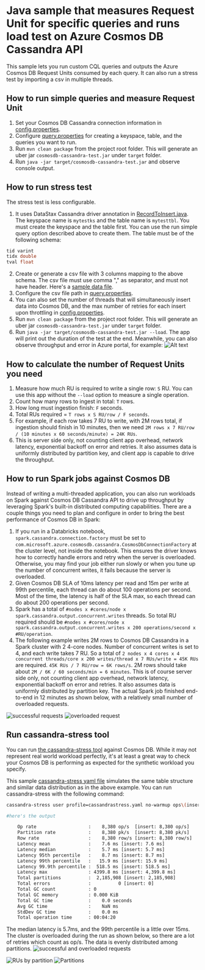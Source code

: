# Java sample that measures Request Unit for specific queries and runs load test on Azure Cosmos DB Cassandra API
This sample lets you run custom CQL queries and outputs the Azure Cosmos DB Request Units consumed by each query.  It can also run a stress test by importing a csv in multiple threads. 

## How to run simple queries and measure Request Unit
1. Set your Cosmos DB Cassandra connection information in [config.properties](src/main/resources/config.properties).
2. Configure [query.properties](src/main/resources/query.properties) for creating a keyspace, table, and the queries you want to run.
3. Run `mvn clean package` from the project root folder. This will generate an uber jar `cosmosdb-cassandra-test.jar` under `target` folder.
4. Run `java -jar target/cosmosdb-cassandra-test.jar` and observe console output.

## How to run stress test
The stress test is less configurable. 
1. It uses DataStax Cassandra driver annotation in [RecordToInsert.java](src/main/java/com/paigeliu/cosmoscassandra/RecordToInsert.java).  The keyspace name is `mytestks` and the table name is `mytesttbl`. You must create the keyspace and the table first. You can use the run simple query option described above to create them. The table must be of the following schema:
```sql
tid varint
tidx double 
tval float
```
2. Create or generate a csv file with 3 columns mapping to the above schema. The csv file must use comma "," as separator, and must not have header. Here's a [sample data file](data/sample.csv).
3. Configure the csv file path in [query.properties](src/main/resources/query.properties). 
4. You can also set the number of threads that will simultaneously insert data into Cosmos DB, and the max number of retries for each insert upon throttling in [config.properties](src/main/resources/config.properties).
5. Run `mvn clean package` from the project root folder. This will generate an uber jar `cosmosdb-cassandra-test.jar` under `target` folder.
6. Run `java -jar target/cosmosdb-cassandra-test.jar --load`. The app will print out the duration of the test at the end. Meanwhile, you can also observe throughput and error in Azure portal, for example:
![Alt text](/images/cosmos128.GIF?raw=true "Cosmos DB metrics")

## How to calculate the number of Request Units you need
1. Measure how much RU is required to write a single row: `S` RU. You can use this app without the `--load` option to measure a single operation. 
2. Count how many rows to ingest in total: `T` rows.
3. How long must ingestion finish: `F` seconds. 
4. Total RUs required = `T rows x S RU/row / F seconds`. 
5. For example, if each row takes 7 RU to write, with 2M rows total, if ingestion should finish in 10 minutes, then we need `2M rows x 7 RU/row / (10 minutes x 60 seconds/minute) = 24K RUs`. 
6. This is server side only, not counting client app overhead, network latency, exponential backoff on error and retries. It also assumes data is uniformly distributed by partition key, and client app is capable to drive the throughput.

## How to run Spark jobs against Cosmos DB
Instead of writing a multi-threaded application, you can also run workloads on Spark against Cosmos DB Cassandra API to drive up throughput by leveraging Spark's built-in distributed computing capabilities. There are a couple things you need to plan and configure in order to bring the best performance of Cosmos DB in Spark:
1. If you run in a Databricks notebook, `spark.cassandra.connection.factory` must be set to `com.microsoft.azure.cosmosdb.cassandra.CosmosDbConnectionFactory` at the cluster level, not inside the notebook.  This ensures the driver knows how to correctly handle errors and retry when the server is overloaded. Otherwise, you may find your job either run slowly or when you tune up the number of concurrent writes, it fails because the server is overloaded.
2. Given Cosmos DB SLA of 10ms latency per read and 15m per write at 99th percentile, each thread can do about 100 operations per second. Most of the time, the latency is half of the SLA max, so each thread can do about 200 operations per second. 
3. Spark has a total of `#nodes x #cores/node x spark.cassandra.output.concurrent.writes` threads. So total RU required should be `#nodes x #cores/node x spark.cassandra.output.concurrent.writes x 200 operations/second x #RU/operation`.
4. The following example writes 2M rows to Cosmos DB Cassandra in a Spark cluster with 2 4-core nodes. Number of concurrent writes is set to 4, and each write takes 7 RU. So a total of `2 nodes x 4 cores x 4 concurrent threads/core x 200 writes/thread x 7 RUs/write = 45K RUs` are required. `45K RUs / 7 RU/row = 6K rows/s`. 2M rows should take about `2M / 6K / 60 seconds/min = 6 minutes`. This is of course server side only, not counting client app overhead, network latency, exponential backoff on error and retries. It also assumes data is uniformly distributed by partition key. The actual Spark job finished end-to-end in 12 minutes as shown below, with a relatively small number of overloaded requests. 

![successful requests](images/sparksuccess.png) ![overloaded request](images/sparkoverload.png)

## Run cassandra-stress tool
You can run [the cassandra-stress tool](https://docs.datastax.com/en/cassandra/3.0/cassandra/tools/toolsCStress.html) against Cosmos DB. While it may not represent real world workload perfectly, it's at least a great way to check your Cosmos DB is performing as expected for the synthetic workload you specify. 

This sample [cassandra-stress yaml file](cassandrastress.yaml) simulates the same table structure and similar data distribution as in the above example. You can run cassandra-stress with the following command:
```sh
cassandra-stress user profile=cassandrastress.yaml no-warmup ops\(insert=1\) n=2000000 cl=QUORUM -rate threads=128 -node {cosmos_db_account}.cassandra.cosmosdb.azure.com -port native=10350 -transport ssl-protocol=TLSv1.2 factory=org.apache.cassandra.thrift.SSLTransportFactory truststore={/path/to/truststore} truststore-password={password} -mode native cql3 connectionsPerHost=128 user={cosmos_db_account} password={cosmos_db_key}

#here's the output

	Op rate                   :    8,380 op/s  [insert: 8,380 op/s]
	Partition rate            :    8,380 pk/s  [insert: 8,380 pk/s]
	Row rate                  :    8,380 row/s [insert: 8,380 row/s]
	Latency mean              :    7.6 ms [insert: 7.6 ms]
	Latency median            :    5.7 ms [insert: 5.7 ms]
	Latency 95th percentile   :    8.7 ms [insert: 8.7 ms]
	Latency 99th percentile   :   15.9 ms [insert: 15.9 ms]
	Latency 99.9th percentile :  518.5 ms [insert: 518.5 ms]
	Latency max               : 4399.8 ms [insert: 4,399.8 ms]
	Total partitions          :  2,185,908 [insert: 2,185,908]
	Total errors              :          0 [insert: 0]
	Total GC count            : 0
	Total GC memory           : 0.000 KiB
	Total GC time             :    0.0 seconds
	Avg GC time               :    NaN ms
	StdDev GC time            :    0.0 ms
	Total operation time      : 00:04:20
``` 
The median latency is 5.7ms, and the 99th percentile is a little over 15ms. The cluster is overloaded during the run as shown below, so there are a lot of retries which count as op/s.  The data is evenly distributed among partitions. 
![successful and overloaded requests](images/casstressreqs.jpg)

![RUs by partition](images/casstressrupp.jpg) ![Partitions](images/casstressp.jpg)
